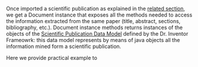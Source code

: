Once imported a scientific publication as explained in the [related section](ImportDoc), we get a Document instance that exposes all the methods needed to access the information extracted from the same paper (title, abstract, sections, bibliography, etc.). Document instance methods returns instances of the objects of the [Scientific Publication Data Model](ScuPubDataModel) defined by the Dr. Inventor Frameowrk: this data model represents by means of java objects all the information mined form a scientific publication.

Here we provide practical example to 
